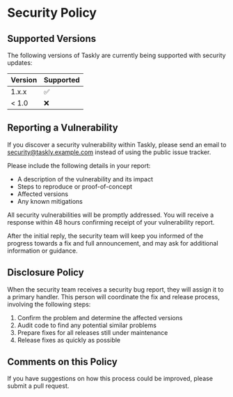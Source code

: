 # Security Policy

## Supported Versions

The following versions of Taskly are currently being supported with security updates:

| Version | Supported          |
| ------- | ------------------ |
| 1.x.x   | :white_check_mark: |
| < 1.0   | :x:                |

## Reporting a Vulnerability

If you discover a security vulnerability within Taskly, please send an email to [security@taskly.example.com](mailto:security@taskly.example.com) instead of using the public issue tracker.

Please include the following details in your report:

- A description of the vulnerability and its impact
- Steps to reproduce or proof-of-concept
- Affected versions
- Any known mitigations

All security vulnerabilities will be promptly addressed. You will receive a response within 48 hours confirming receipt of your vulnerability report. 

After the initial reply, the security team will keep you informed of the progress towards a fix and full announcement, and may ask for additional information or guidance.

## Disclosure Policy

When the security team receives a security bug report, they will assign it to a primary handler. This person will coordinate the fix and release process, involving the following steps:

1. Confirm the problem and determine the affected versions
2. Audit code to find any potential similar problems
3. Prepare fixes for all releases still under maintenance
4. Release fixes as quickly as possible

## Comments on this Policy

If you have suggestions on how this process could be improved, please submit a pull request.